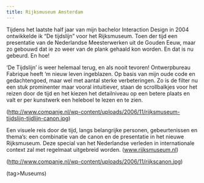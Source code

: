 ```yaml
---
title: Rijksmuseum Amsterdam
---
```

Tijdens het laatste half jaar van mijn bachelor Interaction Design in 2004 ontwikkelde ik “De tijdslijn” voor het Rijksmuseum. Toen der tijd een presentatie van de Nederlandse Meesterwerken uit de Gouden Eeuw, maar zo gebouwd dat ie zo weer van de plank gehaald kon worden. En dat is nu gebeurd. En hoe!

‘De Tijdslijn’ is weer helemaal terug, en als nooit tevoren! Ontwerpbureau Fabrique heeft ‘m nieuw leven ingeblazen. Op basis van mijn oude code en gedachtengoed, maar wel met aantal sterke verbeteringen. Zo is de filter nu een stuk prominenter maar vooral intuitiever, staan de scrollbalkjes voor het reizen door de tijd en het kiezen het detailniveau op een betere plaats en valt er per kunstwerk een heleboel te lezen en te zien.

(http://www.companje.nl/wp-content/uploads/2006/11/rijksmuseum-tijdslijn-tijdlijn-canon.jpg)

Een visuele reis door de tijd, langs belangrijke personen, gebeurtenissen en thema’s: een combinatie van de canon en de presentatie in het nieuwe Rijksmuseum. Deze special van het Nederlandse verleden in internationale context zal met regelmaat uitgebreid worden. (www.rijksmuseum.nl)

(http://www.companje.nl/wp-content/uploads/2006/11/rijkscanon.jpg)

(tag>Museums)
